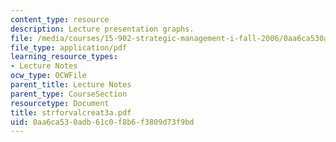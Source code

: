 ```yaml
---
content_type: resource
description: Lecture presentation graphs.
file: /media/courses/15-902-strategic-management-i-fall-2006/0aa6ca530adb61c0f8b6f3809d73f9bd_strforvalcreat3a.pdf
file_type: application/pdf
learning_resource_types:
- Lecture Notes
ocw_type: OCWFile
parent_title: Lecture Notes
parent_type: CourseSection
resourcetype: Document
title: strforvalcreat3a.pdf
uid: 0aa6ca53-0adb-61c0-f8b6-f3809d73f9bd
---
```

